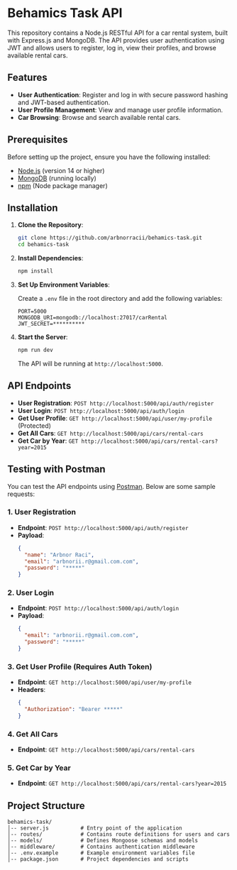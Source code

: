 # Behamics Task API

This repository contains a Node.js RESTful API for a car rental system, built with Express.js and MongoDB. The API provides user authentication using JWT and allows users to register, log in, view their profiles, and browse available rental cars.

## Features

- **User Authentication**: Register and log in with secure password hashing and JWT-based authentication.
- **User Profile Management**: View and manage user profile information.
- **Car Browsing**: Browse and search available rental cars.

## Prerequisites

Before setting up the project, ensure you have the following installed:

- [Node.js](https://nodejs.org/) (version 14 or higher)
- [MongoDB](https://www.mongodb.com/) (running locally)
- [npm](https://www.npmjs.com/) (Node package manager)

## Installation

1. **Clone the Repository**:

   ```bash
   git clone https://github.com/arbnorracii/behamics-task.git
   cd behamics-task
   ```

2. **Install Dependencies**:

   ```bash
   npm install
   ```

3. **Set Up Environment Variables**:

   Create a `.env` file in the root directory and add the following variables:

   ```env
   PORT=5000
   MONGODB_URI=mongodb://localhost:27017/carRental
   JWT_SECRET=**********
   ```

4. **Start the Server**:

   ```bash
   npm run dev
   ```

   The API will be running at `http://localhost:5000`.

## API Endpoints

- **User Registration**: `POST http://localhost:5000/api/auth/register`
- **User Login**: `POST http://localhost:5000/api/auth/login`
- **Get User Profile**: `GET http://localhost:5000/api/user/my-profile` (Protected)
- **Get All Cars**: `GET http://localhost:5000/api/cars/rental-cars`
- **Get Car by Year**: `GET http://localhost:5000/api/cars/rental-cars?year=2015`

## Testing with Postman

You can test the API endpoints using [Postman](https://www.postman.com/). Below are some sample requests:

### 1. User Registration
- **Endpoint**: `POST http://localhost:5000/api/auth/register`
- **Payload**:
  ```json
  {
    "name": "Arbnor Raci",
    "email": "arbnorii.r@gmail.com.com",
    "password": "*****"
  }
  ```

### 2. User Login
- **Endpoint**: `POST http://localhost:5000/api/auth/login`
- **Payload**:
  ```json
  {
    "email": "arbnorii.r@gmail.com.com",
    "password": "*****"
  }
  ```

### 3. Get User Profile (Requires Auth Token)
- **Endpoint**: `GET http://localhost:5000/api/user/my-profile`
- **Headers**:
  ```json
  {
    "Authorization": "Bearer *****"
  }
  ```

### 4. Get All Cars
- **Endpoint**: `GET http://localhost:5000/api/cars/rental-cars`

### 5. Get Car by Year
- **Endpoint**: `GET http://localhost:5000/api/cars/rental-cars?year=2015`

## Project Structure

```
behamics-task/
│-- server.js          # Entry point of the application
│-- routes/            # Contains route definitions for users and cars
│-- models/            # Defines Mongoose schemas and models
│-- middleware/        # Contains authentication middleware
│-- .env.example       # Example environment variables file
│-- package.json       # Project dependencies and scripts
```
